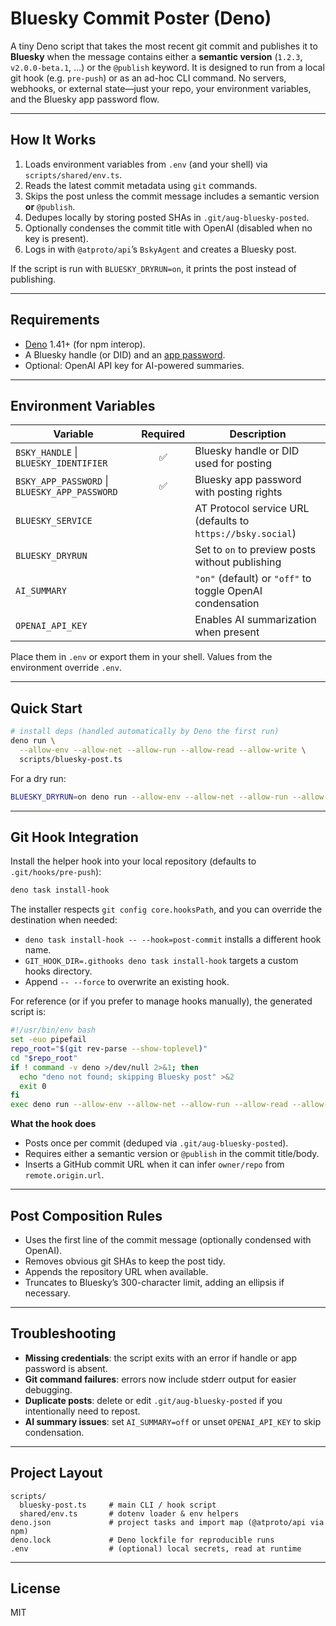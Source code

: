 # Bluesky Commit Poster (Deno)

A tiny Deno script that takes the most recent git commit and publishes it to **Bluesky** when the
message contains either a **semantic version** (`1.2.3`, `v2.0.0-beta.1`, …) or the `@publish`
keyword. It is designed to run from a local git hook (e.g. `pre-push`) or as an ad-hoc CLI command.
No servers, webhooks, or external state—just your repo, your environment variables, and the Bluesky
app password flow.

---

## How It Works

1. Loads environment variables from `.env` (and your shell) via `scripts/shared/env.ts`.
2. Reads the latest commit metadata using `git` commands.
3. Skips the post unless the commit message includes a semantic version **or** `@publish`.
4. Dedupes locally by storing posted SHAs in `.git/aug-bluesky-posted`.
5. Optionally condenses the commit title with OpenAI (disabled when no key is present).
6. Logs in with `@atproto/api`’s `BskyAgent` and creates a Bluesky post.

If the script is run with `BLUESKY_DRYRUN=on`, it prints the post instead of publishing.

---

## Requirements

- [Deno](https://deno.land/) 1.41+ (for npm interop).
- A Bluesky handle (or DID) and an [app password](https://account.bsky.app/settings/app-passwords).
- Optional: OpenAI API key for AI-powered summaries.

---

## Environment Variables

| Variable                | Required | Description                                                                 |
| ----------------------- | :------: | --------------------------------------------------------------------------- |
| `BSKY_HANDLE` \| `BLUESKY_IDENTIFIER` | ✅ | Bluesky handle or DID used for posting                                    |
| `BSKY_APP_PASSWORD` \| `BLUESKY_APP_PASSWORD` | ✅ | Bluesky app password with posting rights                          |
| `BLUESKY_SERVICE`       |          | AT Protocol service URL (defaults to `https://bsky.social`)                 |
| `BLUESKY_DRYRUN`        |          | Set to `on` to preview posts without publishing                            |
| `AI_SUMMARY`            |          | `"on"` (default) or `"off"` to toggle OpenAI condensation                   |
| `OPENAI_API_KEY`        |          | Enables AI summarization when present                                      |

Place them in `.env` or export them in your shell. Values from the environment override `.env`.

---

## Quick Start

```bash
# install deps (handled automatically by Deno the first run)
deno run \
  --allow-env --allow-net --allow-run --allow-read --allow-write \
  scripts/bluesky-post.ts
```

For a dry run:

```bash
BLUESKY_DRYRUN=on deno run --allow-env --allow-net --allow-run --allow-read --allow-write scripts/bluesky-post.ts
```

---

## Git Hook Integration

Install the helper hook into your local repository (defaults to `.git/hooks/pre-push`):

```bash
deno task install-hook
```

The installer respects `git config core.hooksPath`, and you can override the destination when needed:

- `deno task install-hook -- --hook=post-commit` installs a different hook name.
- `GIT_HOOK_DIR=.githooks deno task install-hook` targets a custom hooks directory.
- Append `-- --force` to overwrite an existing hook.

For reference (or if you prefer to manage hooks manually), the generated script is:

```bash
#!/usr/bin/env bash
set -euo pipefail
repo_root="$(git rev-parse --show-toplevel)"
cd "$repo_root"
if ! command -v deno >/dev/null 2>&1; then
  echo "deno not found; skipping Bluesky post" >&2
  exit 0
fi
exec deno run --allow-env --allow-net --allow-run --allow-read --allow-write scripts/bluesky-post.ts
```

**What the hook does**

- Posts once per commit (deduped via `.git/aug-bluesky-posted`).
- Requires either a semantic version or `@publish` in the commit title/body.
- Inserts a GitHub commit URL when it can infer `owner/repo` from `remote.origin.url`.

---

## Post Composition Rules

- Uses the first line of the commit message (optionally condensed with OpenAI).
- Removes obvious git SHAs to keep the post tidy.
- Appends the repository URL when available.
- Truncates to Bluesky’s 300-character limit, adding an ellipsis if necessary.

---

## Troubleshooting

- **Missing credentials**: the script exits with an error if handle or app password is absent.
- **Git command failures**: errors now include stderr output for easier debugging.
- **Duplicate posts**: delete or edit `.git/aug-bluesky-posted` if you intentionally need to repost.
- **AI summary issues**: set `AI_SUMMARY=off` or unset `OPENAI_API_KEY` to skip condensation.

---

## Project Layout

```
scripts/
  bluesky-post.ts     # main CLI / hook script
  shared/env.ts       # dotenv loader & env helpers
deno.json             # project tasks and import map (@atproto/api via npm)
deno.lock             # Deno lockfile for reproducible runs
.env                  # (optional) local secrets, read at runtime
```

---

## License

MIT
